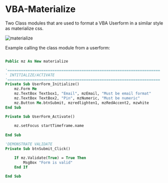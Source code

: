 # VBA-Materialize 

Two Class modules that are used to format a VBA Userform in a similar style as materialize css. 

![materialize](https://github.com/todar/VBA-Materialize/blob/master/materialize.jpeg "Userform Image")

Example calling the class module from a userform:

```vb

Public mz As New materialize

'====================================================================
' INTITIALIZE/ACTIVATE
'====================================================================
Private Sub UserForm_Initialize()
    mz.Form Me
    mz.TextBox Textbox1, "Email", mzEmail, "Must be email format"
    mz.TextBox TextBox2, "Pin", mzNumeric, "Must be numeric"
    mz.Button Me.btnSubmit, mzredlighten1, mzRedAccent2, mzwhite
End Sub

Private Sub UserForm_Activate()
    
    mz.setFocus startTimeframe.name
    
End Sub

'DEMONSTRATE VALIDATE
Private Sub btnSubmit_Click()

    If mz.Validate(True) = True Then
        MsgBox "Form is valid"
    End If
    
End Sub

```
